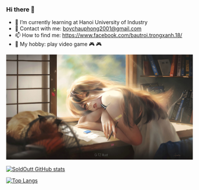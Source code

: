 ### Hi there 👋

- 🌱 I’m currently learning at Hanoi University of Industry
- 💬 Contact with me:  boychauphong2001@gmail.com
- 📫 How to find me: https://www.facebook.com/bautroi.trongxanh.18/
- :guitar: My hobby: play video game :video_game: :video_game: 

 [![Kiku](anh.jpg)](https://www.facebook.com/bautroi.trongxanh.18)

 [![SoldOutt GitHub stats](https://github-readme-stats.vercel.app/api?username=SoldOutt&theme=cobalt&show_icons=true)](https://github.com/SoldOutt)
 
 [![Top Langs](https://github-readme-stats.vercel.app/api/top-langs/?username=SoldOutt&layout=compact)](https://github.com/SoldOutt)
 




